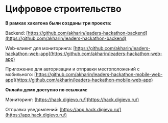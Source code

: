# Цифровое строительство

**В рамках хакатона были созданы три проекта:**

Backend:
[https://github.com/akharin/leaders-hackathon-backend](https://github.com/akharin/leaders-hackathon-backend)

Web-клиент для мониторинга:
[https://github.com/akharin/leaders-hackathon-web-app](https://github.com/akharin/leaders-hackathon-web-app)

Приложение для авторизации и отправки местоположений с мобильного:
[https://github.com/akharin/leaders-hackathon-mobile-web-app](https://github.com/akharin/leaders-hackathon-mobile-web-app)

**Онлайн демо доступно по ссылкам:**

Мониторинг: [https://hack.digievo.ru/](https://hack.digievo.ru/)

Отправка уведомлений: [https://app.hack.digievo.ru/](https://app.hack.digievo.ru/)
